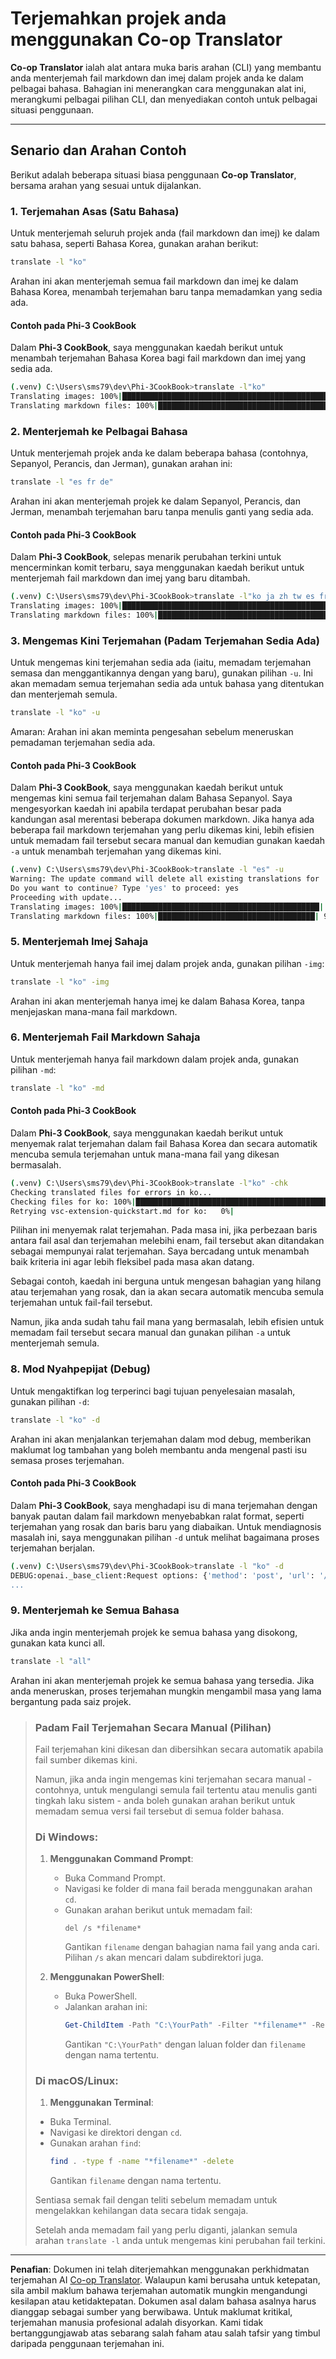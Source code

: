 <!--
CO_OP_TRANSLATOR_METADATA:
{
  "original_hash": "20943a46b11c6d74814f41a817a6db4c",
  "translation_date": "2025-10-15T03:41:00+00:00",
  "source_file": "getting_started/command-line-guide/translator-your-project.md",
  "language_code": "ms"
}
-->
# Terjemahkan projek anda menggunakan Co-op Translator

**Co-op Translator** ialah alat antara muka baris arahan (CLI) yang membantu anda menterjemah fail markdown dan imej dalam projek anda ke dalam pelbagai bahasa. Bahagian ini menerangkan cara menggunakan alat ini, merangkumi pelbagai pilihan CLI, dan menyediakan contoh untuk pelbagai situasi penggunaan.

---

## Senario dan Arahan Contoh

Berikut adalah beberapa situasi biasa penggunaan **Co-op Translator**, bersama arahan yang sesuai untuk dijalankan.

### 1. Terjemahan Asas (Satu Bahasa)

Untuk menterjemah seluruh projek anda (fail markdown dan imej) ke dalam satu bahasa, seperti Bahasa Korea, gunakan arahan berikut:

```bash
translate -l "ko"
```

Arahan ini akan menterjemah semua fail markdown dan imej ke dalam Bahasa Korea, menambah terjemahan baru tanpa memadamkan yang sedia ada.

#### Contoh pada Phi-3 CookBook

Dalam **Phi-3 CookBook**, saya menggunakan kaedah berikut untuk menambah terjemahan Bahasa Korea bagi fail markdown dan imej yang sedia ada.

```bash
(.venv) C:\Users\sms79\dev\Phi-3CookBook>translate -l"ko"
Translating images: 100%|███████████████████████████████████████████████████| 276/276 [1:09:56<00:00, 15.37s/it]
Translating markdown files: 100%|████████████████████████████████████████████████| 153/153 [1:43:07<00:00, 241.31s/it]
```

### 2. Menterjemah ke Pelbagai Bahasa

Untuk menterjemah projek anda ke dalam beberapa bahasa (contohnya, Sepanyol, Perancis, dan Jerman), gunakan arahan ini:

```bash
translate -l "es fr de"
```

Arahan ini akan menterjemah projek ke dalam Sepanyol, Perancis, dan Jerman, menambah terjemahan baru tanpa menulis ganti yang sedia ada.

#### Contoh pada Phi-3 CookBook

Dalam **Phi-3 CookBook**, selepas menarik perubahan terkini untuk mencerminkan komit terbaru, saya menggunakan kaedah berikut untuk menterjemah fail markdown dan imej yang baru ditambah.

```bash
(.venv) C:\Users\sms79\dev\Phi-3CookBook>translate -l"ko ja zh tw es fr" -a
Translating images: 100%|███████████████████████████████████████████████████| 273/273 [1:09:56<00:00, 15.37s/it]
Translating markdown files: 100%|████████████████████████████████████████████████| 6/6 [24:07<00:00, 241.31s/it]
```

### 3. Mengemas Kini Terjemahan (Padam Terjemahan Sedia Ada)

Untuk mengemas kini terjemahan sedia ada (iaitu, memadam terjemahan semasa dan menggantikannya dengan yang baru), gunakan pilihan `-u`. Ini akan memadam semua terjemahan sedia ada untuk bahasa yang ditentukan dan menterjemah semula.

```bash
translate -l "ko" -u
```

Amaran: Arahan ini akan meminta pengesahan sebelum meneruskan pemadaman terjemahan sedia ada.

#### Contoh pada Phi-3 CookBook

Dalam **Phi-3 CookBook**, saya menggunakan kaedah berikut untuk mengemas kini semua fail terjemahan dalam Bahasa Sepanyol. Saya mengesyorkan kaedah ini apabila terdapat perubahan besar pada kandungan asal merentasi beberapa dokumen markdown. Jika hanya ada beberapa fail markdown terjemahan yang perlu dikemas kini, lebih efisien untuk memadam fail tersebut secara manual dan kemudian gunakan kaedah `-a` untuk menambah terjemahan yang dikemas kini.

```bash
(.venv) C:\Users\sms79\dev\Phi-3CookBook>translate -l "es" -u
Warning: The update command will delete all existing translations for 'es' and re-translate everything.
Do you want to continue? Type 'yes' to proceed: yes
Proceeding with update...
Translating images: 100%|████████████████████████████████████████████| 150/150 [43:46<00:00, 15.55s/it]
Translating markdown files: 100%|███████████████████████████████████| 95/95 [1:40:27<00:00, 125.62s/it]
```

### 5. Menterjemah Imej Sahaja

Untuk menterjemah hanya fail imej dalam projek anda, gunakan pilihan `-img`:

```bash
translate -l "ko" -img
```

Arahan ini akan menterjemah hanya imej ke dalam Bahasa Korea, tanpa menjejaskan mana-mana fail markdown.

### 6. Menterjemah Fail Markdown Sahaja

Untuk menterjemah hanya fail markdown dalam projek anda, gunakan pilihan `-md`:

```bash
translate -l "ko" -md
```

#### Contoh pada Phi-3 CookBook

Dalam **Phi-3 CookBook**, saya menggunakan kaedah berikut untuk menyemak ralat terjemahan dalam fail Bahasa Korea dan secara automatik mencuba semula terjemahan untuk mana-mana fail yang dikesan bermasalah.

```bash
(.venv) C:\Users\sms79\dev\Phi-3CookBook>translate -l"ko" -chk 
Checking translated files for errors in ko...
Checking files for ko: 100%|██████████████████████████████████████████████████| 95/95 [00:01<00:00, 65.47file/s]
Retrying vsc-extension-quickstart.md for ko:   0%|                                     | 0/17 [00:00<?, ?file/s] 
```

Pilihan ini menyemak ralat terjemahan. Pada masa ini, jika perbezaan baris antara fail asal dan terjemahan melebihi enam, fail tersebut akan ditandakan sebagai mempunyai ralat terjemahan. Saya bercadang untuk menambah baik kriteria ini agar lebih fleksibel pada masa akan datang.

Sebagai contoh, kaedah ini berguna untuk mengesan bahagian yang hilang atau terjemahan yang rosak, dan ia akan secara automatik mencuba semula terjemahan untuk fail-fail tersebut.

Namun, jika anda sudah tahu fail mana yang bermasalah, lebih efisien untuk memadam fail tersebut secara manual dan gunakan pilihan `-a` untuk menterjemah semula.

### 8. Mod Nyahpepijat (Debug)

Untuk mengaktifkan log terperinci bagi tujuan penyelesaian masalah, gunakan pilihan `-d`:

```bash
translate -l "ko" -d
```

Arahan ini akan menjalankan terjemahan dalam mod debug, memberikan maklumat log tambahan yang boleh membantu anda mengenal pasti isu semasa proses terjemahan.

#### Contoh pada Phi-3 CookBook

Dalam **Phi-3 CookBook**, saya menghadapi isu di mana terjemahan dengan banyak pautan dalam fail markdown menyebabkan ralat format, seperti terjemahan yang rosak dan baris baru yang diabaikan. Untuk mendiagnosis masalah ini, saya menggunakan pilihan `-d` untuk melihat bagaimana proses terjemahan berjalan.

```bash
(.venv) C:\Users\sms79\dev\Phi-3CookBook>translate -l "ko" -d
DEBUG:openai._base_client:Request options: {'method': 'post', 'url': '/chat/completions', 'headers': {'api-key': 'af04e0bea45747d8a7b8c131c1971044'}, 'files': None, 'json_data': {'messages': [{'role': 'user', 'content': "Translate the following text to ko. NEVER ADD ANY EXTRA CONTENT OUTSIDE THE TRANSLATION. TRANSLATE ONLY WHAT IS GIVEN TO YOU.. MAINTAIN MARKDOWN FORMAT\n\n# Phi-3 Cookbook: Hands-On Examples with Microsoft's Phi-3 Models [![Open and use the samples in GitHub Codespaces](https://github.com/codespaces/badge.svg)](https://codespaces.new/microsoft/phi-3cookbook) [![Open in Dev Containers](https://img.shields.io/static/v1?style=for-the-badge&label=Dev%
...
```

### 9. Menterjemah ke Semua Bahasa

Jika anda ingin menterjemah projek ke semua bahasa yang disokong, gunakan kata kunci all.

```bash
translate -l "all"
```

Arahan ini akan menterjemah projek ke semua bahasa yang tersedia. Jika anda meneruskan, proses terjemahan mungkin mengambil masa yang lama bergantung pada saiz projek.

> ### Padam Fail Terjemahan Secara Manual (Pilihan)
> Fail terjemahan kini dikesan dan dibersihkan secara automatik apabila fail sumber dikemas kini.
>
> Namun, jika anda ingin mengemas kini terjemahan secara manual - contohnya, untuk mengulangi semula fail tertentu atau menulis ganti tingkah laku sistem - anda boleh gunakan arahan berikut untuk memadam semua versi fail tersebut di semua folder bahasa.
>
> ### Di Windows:
> 1. **Menggunakan Command Prompt**:
>    - Buka Command Prompt.
>    - Navigasi ke folder di mana fail berada menggunakan arahan `cd`.
>    - Gunakan arahan berikut untuk memadam fail:
>      ```
>      del /s *filename*
>      ```
>      Gantikan `filename` dengan bahagian nama fail yang anda cari. Pilihan `/s` akan mencari dalam subdirektori juga.
>
> 2. **Menggunakan PowerShell**:
>    - Buka PowerShell.
>    - Jalankan arahan ini:
>      ```powershell
>      Get-ChildItem -Path "C:\YourPath" -Filter "*filename*" -Recurse | Remove-Item -Force
>      ```
>      Gantikan `"C:\YourPath"` dengan laluan folder dan `filename` dengan nama tertentu.
>
> ### Di macOS/Linux:
> 1. **Menggunakan Terminal**:
>   - Buka Terminal.
>   - Navigasi ke direktori dengan `cd`.
>   - Gunakan arahan `find`:
>     ```bash
>     find . -type f -name "*filename*" -delete
>     ```
>     Gantikan `filename` dengan nama tertentu.
>
> Sentiasa semak fail dengan teliti sebelum memadam untuk mengelakkan kehilangan data secara tidak sengaja.
>
> Setelah anda memadam fail yang perlu diganti, jalankan semula arahan `translate -l` anda untuk mengemas kini perubahan fail terkini.

---

**Penafian**:
Dokumen ini telah diterjemahkan menggunakan perkhidmatan terjemahan AI [Co-op Translator](https://github.com/Azure/co-op-translator). Walaupun kami berusaha untuk ketepatan, sila ambil maklum bahawa terjemahan automatik mungkin mengandungi kesilapan atau ketidaktepatan. Dokumen asal dalam bahasa asalnya harus dianggap sebagai sumber yang berwibawa. Untuk maklumat kritikal, terjemahan manusia profesional adalah disyorkan. Kami tidak bertanggungjawab atas sebarang salah faham atau salah tafsir yang timbul daripada penggunaan terjemahan ini.